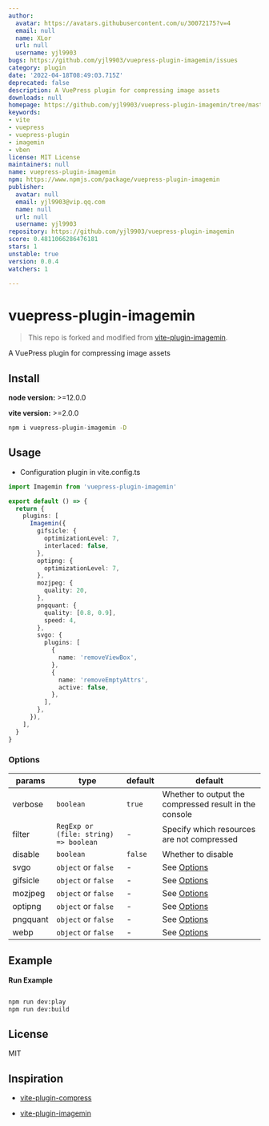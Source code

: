 ```yaml
---
author:
  avatar: https://avatars.githubusercontent.com/u/30072175?v=4
  email: null
  name: XLor
  url: null
  username: yjl9903
bugs: https://github.com/yjl9903/vuepress-plugin-imagemin/issues
category: plugin
date: '2022-04-18T08:49:03.715Z'
deprecated: false
description: A VuePress plugin for compressing image assets
downloads: null
homepage: https://github.com/yjl9903/vuepress-plugin-imagemin/tree/master/#readme
keywords:
- vite
- vuepress
- vuepress-plugin
- imagemin
- vben
license: MIT License
maintainers: null
name: vuepress-plugin-imagemin
npm: https://www.npmjs.com/package/vuepress-plugin-imagemin
publisher:
  avatar: null
  email: yjl9903@vip.qq.com
  name: null
  url: null
  username: yjl9903
repository: https://github.com/yjl9903/vuepress-plugin-imagemin
score: 0.4811066286476181
stars: 1
unstable: true
version: 0.0.4
watchers: 1

---
```


# vuepress-plugin-imagemin

> This repo is forked and modified from [vite-plugin-imagemin](https://github.com/vbenjs/vite-plugin-imagemin).

A VuePress plugin for compressing image assets

## Install

**node version:** >=12.0.0

**vite version:** >=2.0.0

```bash
npm i vuepress-plugin-imagemin -D
```

## Usage

- Configuration plugin in vite.config.ts

```ts
import Imagemin from 'vuepress-plugin-imagemin'

export default () => {
  return {
    plugins: [
      Imagemin({
        gifsicle: {
          optimizationLevel: 7,
          interlaced: false,
        },
        optipng: {
          optimizationLevel: 7,
        },
        mozjpeg: {
          quality: 20,
        },
        pngquant: {
          quality: [0.8, 0.9],
          speed: 4,
        },
        svgo: {
          plugins: [
            {
              name: 'removeViewBox',
            },
            {
              name: 'removeEmptyAttrs',
              active: false,
            },
          ],
        },
      }),
    ],
  }
}
```

### Options

| params   | type                                  | default | default                                                      |
| -------- | ------------------------------------- | ------- | ------------------------------------------------------------ |
| verbose  | `boolean`                             | `true`  | Whether to output the compressed result in the console       |
| filter   | `RegExp or (file: string) => boolean` | -       | Specify which resources are not compressed                   |
| disable  | `boolean`                             | `false` | Whether to disable                                           |
| svgo     | `object` or `false`                   | -       | See [Options](https://github.com/svg/svgo/#what-it-can-do)   |
| gifsicle | `object` or `false`                   | -       | See [Options](https://github.com/imagemin/imagemin-gifsicle) |
| mozjpeg  | `object` or `false`                   | -       | See [Options](https://github.com/imagemin/imagemin-mozjpeg)  |
| optipng  | `object` or `false`                   | -       | See [Options](https://github.com/imagemin/imagemin-optipng)  |
| pngquant | `object` or `false`                   | -       | See [Options](https://github.com/imagemin/imagemin-pngquant) |
| webp     | `object` or `false`                   | -       | See [Options](https://github.com/imagemin/imagemin-webp)     |

## Example

**Run Example**

```bash

npm run dev:play
npm run dev:build

```

## License

MIT

## Inspiration

+ [vite-plugin-compress](https://github.com/alloc/vite-plugin-compress)

+ [vite-plugin-imagemin](https://github.com/vbenjs/vite-plugin-imagemin)
